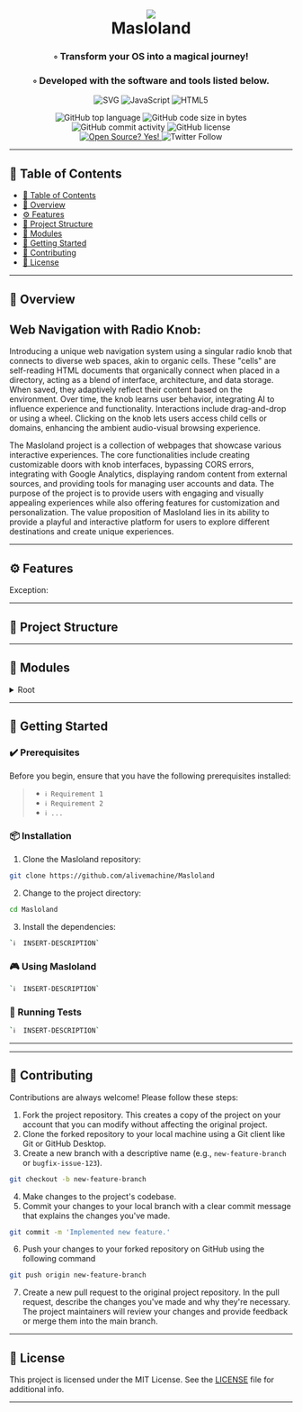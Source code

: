 <div align="center">
<h1 align="center">
<img src="https://alivemachine.io/image/galeriehd/knob07.jpg" />
<br>Masloland
</h1>
<h3>◦ Transform your OS into a magical journey!</h3>
<h3>◦ Developed with the software and tools listed below.</h3>

<p align="center">
<img src="https://img.shields.io/badge/SVG-FFB13B.svg?style&logo=SVG&logoColor=black" alt="SVG" />
<img src="https://img.shields.io/badge/JavaScript-F7DF1E.svg?style&logo=JavaScript&logoColor=black" alt="JavaScript" />
<img src="https://img.shields.io/badge/HTML5-E34F26.svg?style&logo=HTML5&logoColor=white" alt="HTML5" />
</p>
<img src="https://img.shields.io/github/languages/top/alivemachine/Masloland?style&color=5D6D7E" alt="GitHub top language" />
<img src="https://img.shields.io/github/languages/code-size/alivemachine/Masloland?style&color=5D6D7E" alt="GitHub code size in bytes" />
<img src="https://img.shields.io/github/commit-activity/m/alivemachine/Masloland?style&color=5D6D7E" alt="GitHub commit activity" />
<img src="https://img.shields.io/github/license/alivemachine/Masloland?style&color=5D6D7E" alt="GitHub license" />
<br>
<a href="https://github.com/Naereen/badges/">
<img src="https://badgen.net/badge/Open%20Source%20%3F/Yes%21/blue?icon=github" alt="Open Source? Yes!" />
</a>
<img src="https://img.shields.io/twitter/follow/heymaslo?style=social" alt="Twitter Follow" />

</div>

---

## 📒 Table of Contents
- [📒 Table of Contents](#-table-of-contents)
- [📍 Overview](#-overview)
- [⚙️ Features](#-features)
- [📂 Project Structure](#project-structure)
- [🧩 Modules](#modules)
- [🚀 Getting Started](#-getting-started)
- [🤝 Contributing](#-contributing)
- [📄 License](#-license)

---


## 📍 Overview

## Web Navigation with Radio Knob:

Introducing a unique web navigation system using a singular radio knob that connects to diverse web spaces, akin to organic cells. These "cells" are self-reading HTML documents that organically connect when placed in a directory, acting as a blend of interface, architecture, and data storage. When saved, they adaptively reflect their content based on the environment. Over time, the knob learns user behavior, integrating AI to influence experience and functionality. Interactions include drag-and-drop or using a wheel. Clicking on the knob lets users access child cells or domains, enhancing the ambient audio-visual browsing experience.

The Masloland project is a collection of webpages that showcase various interactive experiences. The core functionalities include creating customizable doors with knob interfaces, bypassing CORS errors, integrating with Google Analytics, displaying random content from external sources, and providing tools for managing user accounts and data. The purpose of the project is to provide users with engaging and visually appealing experiences while also offering features for customization and personalization. The value proposition of Masloland lies in its ability to provide a playful and interactive platform for users to explore different destinations and create unique experiences.

---

## ⚙️ Features

Exception: 

---


## 📂 Project Structure




---

## 🧩 Modules

<details closed><summary>Root</summary>

| File                                                                                                                                     | Summary                                                                                                                                                                                                                                                                                                                                                                                                                                                                                                                                          |
| ---                                                                                                                                      | ---                                                                                                                                                                                                                                                                                                                                                                                                                                                                                                                                              |
| [door.html](https://github.com/alivemachine/Masloland/blob/main/door.html)                                                               | This code is a webpage that displays a audiovisual experience called "Waslom". It includes a door that can be customized and a knob interface for navigation. The code also includes links to other websites and social media platforms. The webpage is developed for Firefox and requires bypassing CORS error.                                                                                                                                                                                                                                 |
| [doorStyle.css](https://github.com/alivemachine/Masloland/blob/main/CSS\doorStyle.css)                                                   | The code defines the font styles and import, sets some default styles for various elements like body and *, and sets the background color of the body to black.                                                                                                                                                                                                                                                                                                                                                                                  |
| [knobStyle.css](https://github.com/alivemachine/Masloland/blob/main/CSS\knobStyle.css)                                                   | The code provides styles for various elements in a web page, including fonts, backgrounds, transitions, and positioning. It also contains functionality for displaying images, creating hover effects, and handling user interactions. The code aims to create an attractive and user-friendly interface.                                                                                                                                                                                                                                        |
| [destination.js](https://github.com/alivemachine/Masloland/blob/main/Javascript\destination.js)                                          | This code provides core functionalities for a software application. It allows users to authenticate and manage user accounts. It also includes features for creating, updating, and deleting user data. Additionally, it supports communication with a database to store and retrieve information. Overall, it enables efficient account management and data manipulation.                                                                                                                                                                       |
| [doorLoad.js](https://github.com/alivemachine/Masloland/blob/main/Javascript\doorLoad.js)                                                | The code dynamically loads scripts and merges HTML content from a knob directory. It replaces certain elements and updates paths. Once fully loaded, it executes the knob. It uses XMLHTTPRequest to fetch the knob HTML, and a DOMParser to parse it. It also queues and loads script files.                                                                                                                                                                                                                                                    |
| [folderlister.js](https://github.com/alivemachine/Masloland/blob/main/Javascript\folderlister.js)                                        | The code loads a folder and extracts the files and folders within it. It then determines whether each item is a file or a folder and handles different scenarios accordingly. Shortcut files (.url and.webloc) are handled separately. Finally, the code filters out certain files and loads the extracted items into a knob.                                                                                                                                                                                                                    |
| [innerknob.js](https://github.com/alivemachine/Masloland/blob/main/Javascript\innerknob.js)                                              | This code defines variables for starting angle, length, and audio. It is likely part of a program that involves rotating or animating an object, perhaps using a canvas or a graphical interface.                                                                                                                                                                                                                                                                                                                                                |
| [jquery-1.9.1.js](https://github.com/alivemachine/Masloland/blob/main/Javascript\jquery-1.9.1.js)                                        | Prompt exceeds max token limit: 40848.                                                                                                                                                                                                                                                                                                                                                                                                                                                                                                           |
| [jquery-1.9.1.min.js](https://github.com/alivemachine/Masloland/blob/main/Javascript\jquery-1.9.1.min.js)                                | HTTPStatus Exception: 400                                                                                                                                                                                                                                                                                                                                                                                                                                                                                                                        |
| [loader.js](https://github.com/alivemachine/Masloland/blob/main/Javascript\loader.js)                                                    | This code is responsible for launching URLs in different frames, with special treatment for certain file extensions. It also handles the transition when going through a URL, including bringing back the knob if still on the page. The code contains some conditionals based on the destination URL and handles the opacity and z-index of the frames.                                                                                                                                                                                         |
| [outerknob.js](https://github.com/alivemachine/Masloland/blob/main/Javascript\outerknob.js)                                              | The code is responsible for loading and rotating a knob, displaying different destinations based on the knob's position. It also handles mouse events and updates the displayed destination accordingly. Additionally, it generates and modifies a door element based on the destination. The code includes functionality for randomizing and creating a mosaic door.                                                                                                                                                                            |
| [weblist.js](https://github.com/alivemachine/Masloland/blob/main/Javascript\weblist.js)                                                  | This code uses the MediaWiki API to fetch a random Wikipedia category, then gets all pages within that category, and finally retrieves all external links on each page. The code then logs and displays the collected links.                                                                                                                                                                                                                                                                                                                     |
| [boid.js](https://github.com/alivemachine/Masloland/blob/main/masloland\boid.js)                                                         | This code defines a Boid class, which represents an object with specific properties and behaviors within a flock. It contains functions for seeking a target, separating from other boids, aligning with other boids, cohering with other boids, avoiding walls, updating its position based on velocity, detecting and resolving collisions, and drawing itself on a canvas.                                                                                                                                                                    |
| [boids-script.js](https://github.com/alivemachine/Masloland/blob/main/masloland\boids-script.js)                                         | This code is for a simulation of bird flocking behavior called "Boids." It creates a canvas, initializes boids with various attributes, and updates their positions based on certain rules (collision, mouse interaction, etc.). It also includes event listeners and controls for adjusting parameters like speed, introversion, and racism.                                                                                                                                                                                                    |
| [boids-style.css](https://github.com/alivemachine/Masloland/blob/main/masloland\boids-style.css)                                         | The code is a CSS stylesheet that includes a CSS reset, which ensures consistent default styles across different browsers. It also contains styles for a boids animation, including positioning, sizing, and styling for various elements and controls. The code is designed to create a visually appealing and responsive animation experience.                                                                                                                                                                                                 |
| [boids.html](https://github.com/alivemachine/Masloland/blob/main/masloland\boids.html)                                                   | This code is an HTML file that includes a canvas element to display a simulation of boids (bird-like objects). It also implements various controls such as sliders and checkboxes for adjusting the behavior of the boids, such as introversion, speed, walls, collisions, mouse seeking, racism, and diversity. The JavaScript files included (victor.min.js, boid.js, and boids-script.js) provide the functionality and logic for the boid simulation. Overall, this code creates an interactive boid simulation with customizable behaviors. |
| [captureboid.html](https://github.com/alivemachine/Masloland/blob/main/masloland\captureboid.html)                                       | The code is a web page that displays a visual simulation of a flock of birds (boids). It allows users to control various parameters like introversion, speed, and behavior options like walls and collisions. The boids evolve and change based on user interaction and time spent on the page.                                                                                                                                                                                                                                                  |
| [creature.html](https://github.com/alivemachine/Masloland/blob/main/masloland\creature.html)                                             | The code is a web application developed specifically for Firefox. It allows users to bypass CORS (Cross-Origin Resource Sharing) errors and provides functionalities such as generating unique region and people names. It includes visual elements like animated backgrounds and a customizable door. Additionally, it allows users to capture a new companion and view it in an iframe. The code also integrates Google Analytics for tracking purposes.                                                                                       |
| [door.html](https://github.com/alivemachine/Masloland/blob/main/masloland\door.html)                                                     | This code is a web page that contains a customizable door and a knob interface. It uses jQuery and JavaScript to load and display different creatures from a list of destinations. The page also includes some CSS styling and Google Analytics integration.                                                                                                                                                                                                                                                                                     |
| [knobStyle.css](https://github.com/alivemachine/Masloland/blob/main/masloland\knobStyle.css)                                             | The code sets the styling and layout for a webpage. It includes defining fonts, backgrounds, transitions, and positioning of elements. The code also sets up different containers and structures for displaying content, including images and text. It incorporates transitions and animations for interactive elements. Overall, the code focuses on creating an aesthetically pleasing and functional webpage layout.                                                                                                                          |
| [loader.js](https://github.com/alivemachine/Masloland/blob/main/masloland\loader.js)                                                     | The code primarily deals with launching and controlling frames within a web page. It includes functions for handling cross-fading between different frames, loading URLs within frames, and navigating through a "door" to a new URL. Additionally, the code includes a function for loading a "knob" interface and continuously watching for changes. Overall, the code focuses on providing a seamless user experience for navigating and interacting with multiple frames and URLs.                                                           |
| [oneboid.html](https://github.com/alivemachine/Masloland/blob/main/masloland\oneboid.html)                                               | This code is a webpage that simulates the behavior of autonomous entities called "boids". It includes controls for introversion, speed, walls, collisions, seeking mouse, racism, and diversity. The boids move and interact based on predefined rules. The code uses CSS styling and JavaScript, along with a library called Victor.js.                                                                                                                                                                                                         |
| [outerknob.js](https://github.com/alivemachine/Masloland/blob/main/masloland\outerknob.js)                                               | The code is responsible for loading and displaying a knob interface. The knob acts as a selector for different destinations or projects. The knob can be rotated using the mouse and each destination is associated with a specific angle on the knob. When a destination is selected, the corresponding project is loaded and displayed. The code also includes functionalities for displaying random doors and loading different types of content based on the selected destination.                                                           |
| [shakeme.html](https://github.com/alivemachine/Masloland/blob/main/masloland\shakeme.html)                                               | This code is a web page that creates an interactive experience. It includes features such as bypassing CORS error, displaying random landscapes, and implementing a knob interface. The code utilizes HTML, CSS, and JavaScript to achieve these functionalities.                                                                                                                                                                                                                                                                                |
| [victor.min.js](https://github.com/alivemachine/Masloland/blob/main/masloland\victor.min.js)                                             | The code is a JavaScript library that provides a Vector class called Victor. It has various methods for performing vector operations such as addition, subtraction, multiplication, division, normalization, rotation, and distance calculation. It also includes utility functions for creating vectors from arrays or objects. The library is licensed under the MIT License, allowing for free use and modification.                                                                                                                          |
| [door.html](https://github.com/alivemachine/Masloland/blob/main/masloplatform\door.html)                                                 | The code is an HTML file that creates a webpage with a door interface and a knob. It includes JavaScript and CSS files for the functionality of the door and knob. The door displays an iframe with a website while the knob allows the user to interact with the webpage. The code also includes additional scripts and stylesheets for tracking and display purposes.                                                                                                                                                                          |
| [door.html](https://github.com/alivemachine/Masloland/blob/main/masloplatform\empatheticcomputingplatform\door.html)                     | The code allows the user to navigate through different webpages using a knob interface. It includes a door that can be customized and connects to various destinations defined in the code. The code also incorporates a knob UI element for the user to interact with.                                                                                                                                                                                                                                                                          |
| [door.html](https://github.com/alivemachine/Masloland/blob/main/masloplatform\empatheticcomputingplatform\expressive-surfaces\door.html) | The code allows users to bypass CORS errors, customize a door iframe, create files, and create a story. It uses jQuery, Google Analytics, and several external scripts for loading and interacting with the interface. The code also includes a knob interface for navigating.                                                                                                                                                                                                                                                                   |
| [door.html](https://github.com/alivemachine/Masloland/blob/main/masloplatform\empatheticcomputingplatform\memory\door.html)              | The code is an HTML page that includes functionalities to bypass CORS errors, load external content into iframes, and display a knob interface for user interaction. It uses JavaScript and jQuery to handle events and manipulate the DOM. The code also includes references to external stylesheets and scripts for additional functionality.                                                                                                                                                                                                  |
| [door.html](https://github.com/alivemachine/Masloland/blob/main/masloplatform\empatheticcomputingplatform\signal-streams\door.html)      | The code is a web page that allows users to bypass CORS errors, stack content, customize a door with an iframe, and use a knob to navigate through the page.                                                                                                                                                                                                                                                                                                                                                                                     |
| [door.html](https://github.com/alivemachine/Masloland/blob/main/masloplatform\maslo-apps\door.html)                                      | This code is an HTML page that provides a solution to bypass CORS error on Firefox, allowing secure access to external content. It includes functionalities such as loading progress, loading destination options, and a customizable door iframe for displaying content. A dynamic knob interface is provided for interactive navigation.                                                                                                                                                                                                       |
| [door.html](https://github.com/alivemachine/Masloland/blob/main/masloplatform\more\door.html)                                            | The code enables the bypassing of CORS error and showcases the core functionalities of an interface, a knob, and a door. The interface includes features like progressiveloading, destination links, and the ability to customize the door. The knob allows interaction through a handle and has inner and outer components. The door is an iframe that displays content from a specified URL. The code utilizes JavaScript and external libraries for functionality.                                                                            |
| [door.html](https://github.com/alivemachine/Masloland/blob/main/masloplatform\more\events\door.html)                                     | The code is a web page that bypasses CORS error and includes a loading interface and an interactive knob. The main functionality is displaying an embedded webpage and allowing users to navigate through certain destinations. The code also includes Google Analytics integration.                                                                                                                                                                                                                                                             |
| [door.html](https://github.com/alivemachine/Masloland/blob/main/masloplatform\more\store\door.html)                                      | The code is a webpage that includes a bypass for CORS errors and provides a customizable door for embedding an external webpage. It also includes a knob interface with interactive functionality.                                                                                                                                                                                                                                                                                                                                               |
| [door.html](https://github.com/alivemachine/Masloland/blob/main/masloplatform\science\door.html)                                         | This code is a web application developed for Firefox that includes functionalities to bypass CORS errors, stack away files, customize a door, and create files to make a story. It also includes a knob interface that allows interaction with different destinations. The code uses JavaScript libraries and integrates with Google Analytics.                                                                                                                                                                                                  |
| [door.html](https://github.com/alivemachine/Masloland/blob/main/masloplatform\science\youtube\door.html)                                 | The code is a webpage that bypasses CORS errors, displays a video player with a playlist, and includes a knob interface for user interaction. It utilizes JavaScript, HTML, and CSS to achieve these functionalities.                                                                                                                                                                                                                                                                                                                            |
| [door.html](https://github.com/alivemachine/Masloland/blob/main/maze\door.html)                                                          | This code is a web page that bypasses the CORS error, presents a door with a background image, and includes a knob for interaction. It uses JavaScript and jQuery to handle various functionalities such as loading projects and navigating through the door. The code also integrates with Google Analytics for tracking.                                                                                                                                                                                                                       |
| [maze.html](https://github.com/alivemachine/Masloland/blob/main/maze\maze.html)                                                          | The given code is a web page that allows users to interact with a door and a knob. When the knob is clicked, it triggers a function that takes the user to a randomly generated destination page. The code also includes external resources for styling and functionality.                                                                                                                                                                                                                                                                       |
| [artcafe.html](https://github.com/alivemachine/Masloland/blob/main/windows\artcafe.html)                                                 | This code is responsible for creating a web page that features a door animation and a background image. It also randomly selects and plays an ambient video upon page load.                                                                                                                                                                                                                                                                                                                                                                      |
| [drive.html](https://github.com/alivemachine/Masloland/blob/main/windows\drive.html)                                                     | This code is a basic HTML page that creates a custom door with a dynamic background and a "Google Drive Center" heading. It also adds a random ambiance video to the page after a second. The code includes necessary CSS and JavaScript files and sets up the required dependencies.                                                                                                                                                                                                                                                            |
| [github.html](https://github.com/alivemachine/Masloland/blob/main/windows\github.html)                                                   | This code is responsible for creating an HTML page with a custom door animation and displaying random background videos from YouTube.                                                                                                                                                                                                                                                                                                                                                                                                            |
| [instagram.html](https://github.com/alivemachine/Masloland/blob/main/windows\instagram.html)                                             | The code is a simple HTML page that includes CSS styling and JavaScript to dynamically load a random YouTube video as background music and display a GIF image. It also creates a custom door and adds a text title.                                                                                                                                                                                                                                                                                                                             |
| [linkedin.html](https://github.com/alivemachine/Masloland/blob/main/windows\linkedin.html)                                               | The code is responsible for creating a webpage with a door animation effect and background music video. It also displays a LinkedIn-themed heading.                                                                                                                                                                                                                                                                                                                                                                                              |
| [masloai.html](https://github.com/alivemachine/Masloland/blob/main/windows\masloai.html)                                                 | This code is a web-based interface that creates a virtual door with a background image and a title. It also generates a random ambient video that plays in a corner of the screen.                                                                                                                                                                                                                                                                                                                                                               |
| [medium.html](https://github.com/alivemachine/Masloland/blob/main/windows\medium.html)                                                   | The code is a HTML document that includes CSS and JavaScript files. It creates a web page with a door and a background image. It also displays a randomly selected YouTube video as an iframe after a delay. The page appears to represent a medium cafe ambiance.                                                                                                                                                                                                                                                                               |
| [nature.html](https://github.com/alivemachine/Masloland/blob/main/windows\nature.html)                                                   | This code is a HTML document that creates a webpage with a door as the main element. It uses jQuery to manipulate the door and background images, and includes some CSS styles and Google Analytics tracking. Additionally, it dynamically adds an embedded YouTube video and loads external scripts for knobs and animations.                                                                                                                                                                                                                   |
| [twitter.html](https://github.com/alivemachine/Masloland/blob/main/windows\twitter.html)                                                 | The code dynamically adds random background music and displays an animated door with a blended personality layer on top.                                                                                                                                                                                                                                                                                                                                                                                                                         |

</details>

---

## 🚀 Getting Started

### ✔️ Prerequisites

Before you begin, ensure that you have the following prerequisites installed:
> - `ℹ️ Requirement 1`
> - `ℹ️ Requirement 2`
> - `ℹ️ ...`

### 📦 Installation

1. Clone the Masloland repository:
```sh
git clone https://github.com/alivemachine/Masloland
```

2. Change to the project directory:
```sh
cd Masloland
```

3. Install the dependencies:
```sh
`ℹ️  INSERT-DESCRIPTION`
```

### 🎮 Using Masloland

```sh
`ℹ️  INSERT-DESCRIPTION`
```

### 🧪 Running Tests
```sh
`ℹ️  INSERT-DESCRIPTION`
```

---


---

## 🤝 Contributing

Contributions are always welcome! Please follow these steps:
1. Fork the project repository. This creates a copy of the project on your account that you can modify without affecting the original project.
2. Clone the forked repository to your local machine using a Git client like Git or GitHub Desktop.
3. Create a new branch with a descriptive name (e.g., `new-feature-branch` or `bugfix-issue-123`).
```sh
git checkout -b new-feature-branch
```
4. Make changes to the project's codebase.
5. Commit your changes to your local branch with a clear commit message that explains the changes you've made.
```sh
git commit -m 'Implemented new feature.'
```
6. Push your changes to your forked repository on GitHub using the following command
```sh
git push origin new-feature-branch
```
7. Create a new pull request to the original project repository. In the pull request, describe the changes you've made and why they're necessary.
The project maintainers will review your changes and provide feedback or merge them into the main branch.

---
## 📄 License

This project is licensed under the MIT License. See the [LICENSE](https://docs.github.com/en/communities/setting-up-your-project-for-healthy-contributions/adding-a-license-to-a-repository) file for additional info.

---
